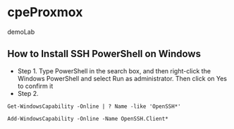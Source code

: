 # cpeProxmox
demoLab

## How to Install SSH PowerShell on Windows 
- Step 1. Type PowerShell in the search box, and then right-click the Windows PowerShell and select Run as administrator. Then click on Yes to confirm it
- Step 2.
```
Get-WindowsCapability -Online | ? Name -like 'OpenSSH*'
```
```
Add-WindowsCapability -Online -Name OpenSSH.Client*
```
